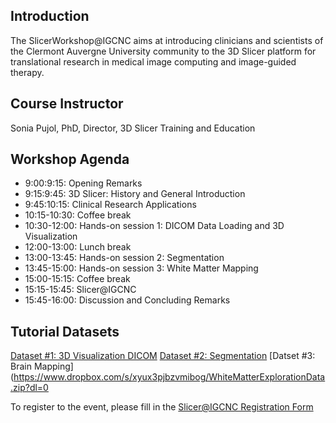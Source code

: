 ## Introduction

The SlicerWorkshop@IGCNC aims at introducing clinicians and scientists of the Clermont Auvergne University community to the 3D Slicer platform for translational research in medical image computing and image-guided therapy.

## Course Instructor
Sonia Pujol, PhD, Director, 3D Slicer Training and Education

## Workshop Agenda
- 9:00:9:15: Opening Remarks 
- 9:15:9:45: 3D Slicer: History and General Introduction
- 9:45:10:15: Clinical Research Applications
- 10:15-10:30: Coffee break
- 10:30-12:00: Hands-on session 1: DICOM Data Loading and 3D Visualization 
- 12:00-13:00: Lunch break 
- 13:00-13:45: Hands-on session 2: Segmentation
- 13:45-15:00: Hands-on session 3: White Matter Mapping
- 15:00-15:15: Coffee break
- 15:15-15:45: Slicer@IGCNC
- 15:45-16:00: Discussion and Concluding Remarks

## Tutorial Datasets
[Dataset #1: 3D Visualization DICOM](https://www.dropbox.com/s/pwalbzpc9k25t7d/3DVisualization_DICOM.zip?dl=0)
[Dataset #2: Segmentation](https://www.dropbox.com/s/hdlduw6oqnf2n72/Meningioma.nrrd?dl=0)
[Datset #3: Brain Mapping](https://www.dropbox.com/s/xyux3pjbzvmibog/WhiteMatterExplorationData.zip?dl=0

To register to the event, please fill in the [Slicer@IGCNC Registration Form](https://forms.gle/whudQWaGw98EaXE3A) 
